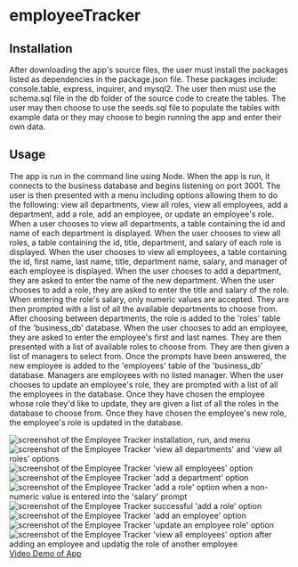 # employeeTracker

## Installation
After downloading the app's source files, the user must install the packages listed as dependencies in the package.json file. These packages include: console.table, express, inquirer, and mysql2. The user then must use the schema.sql file in the db folder of the source code to create the tables. The user may then choose to use the seeds.sql file to populate the tables with example data or they may choose to begin running the app and enter their own data.

## Usage
The app is run in the command line using Node. When the app is run, it connects to the business database and begins listening on port 3001. The user is then presented with a menu including options allowing them to do the following: view all departments, view all roles, view all employees, add a department, add a role, add an employee, or update an employee's role. When a user chooses to view all departments, a table containing the id and name of each department is displayed. When the user chooses to view all roles, a table containing the id, title, department, and salary of each role is displayed. When the user chooses to view all employees, a table containing the id, first name, last name, title, department name, salary, and manager of each employee is displayed. When the user chooses to add a department, they are asked to enter the name of the new department. When the user chooses to add a role, they are asked to enter the title and salary of the role. When entering the role's salary, only numeric values are accepted. They are then prompted with a list of all the available departments to choose from. After choosing between departments, the role is added to the 'roles' table of the 'business_db' database. When the user chooses to add an employee, they are asked to enter the employee's first and last names. They are then presented with a list of available roles to choose from. They are then given a list of managers to select from. Once the prompts have been answered, the new employee is added to the 'employees' table of the 'business_db' database. Managers are employees with no listed manager. When the user chooses to update an employee's role, they are prompted with a list of all the employees in the database. Once they have chosen the employee whose role they'd like to update, they are given a list of all the roles in the database to choose from. Once they have chosen the employee's new role, the employee's role is updated in the database. 



![screenshot of the Employee Tracker installation, run, and menu](assets/screenshot-1.png)
![screenshot of the Employee Tracker 'view all departments' and 'view all roles' options](assets/screenshot-2.png)
![screenshot of the Employee Tracker 'view all employees' option](assets/screenshot-3.png)
![screenshot of the Employee Tracker 'add a department' option](assets/screenshot-4.png)
![screenshot of the Employee Tracker 'add a role' option when a non-numeric value is entered into the 'salary' prompt](assets/screenshot-5.png)
![screenshot of the Employee Tracker successful 'add a role' option](assets/screenshot-6.png)
![screenshot of the Employee Tracker 'add an employee' option](assets/screenshot-7.png)
![screenshot of the Employee Tracker 'update an employee role' option](assets/screenshot-8.png)
![screenshot of the Employee Tracker 'view all employees' option after adding an employee and updatig the role of another employee](assets/screenshot-9.png)
[Video Demo of App](https://drive.google.com/file/d/1tMn3zv7BVcFEXob_1dMAHSIEUhfp89Sl/view)
